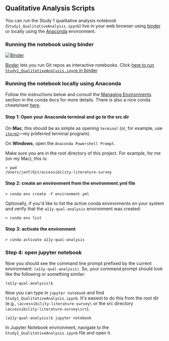 

## Qualitative Analysis Scripts
You can run the Study 1 qualitative analysis notebook (`Study1_QualitativeAnalysis.ipynb`) live in your web browser using [binder](https://mybinder.org/v2/gh/makeabilitylab/accessibility-literature-survey/54f371e7d1d16cf624e4606e5454072bed91fc58) or locally using the [Anaconda](https://www.anaconda.com/) environment.  

### Running the notebook using binder
[![Binder](https://mybinder.org/badge_logo.svg)](https://mybinder.org/v2/gh/makeabilitylab/accessibility-literature-survey/8427cee3d61113ed5305fdc9051fd2cca5b8841a?filepath=src%2FQualitativeAnalysis.ipynb)

[Binder](https://mybinder.org/) lets you run Git repos as interactive notebooks. Click [here to run `Study1_QualitativeAnalysis.ipynb` in binder](https://mybinder.org/v2/gh/makeabilitylab/accessibility-literature-survey/8427cee3d61113ed5305fdc9051fd2cca5b8841a?filepath=src%2FStudy1_QualitativeAnalysis.ipynb).

### Running the notebook locally using Anaconda 

Follow the instructions below and consult the [Managing Environments](https://docs.conda.io/projects/conda/en/latest/user-guide/tasks/manage-environments.html) section in the conda docs for more details. There is also a nice conda cheetsheet [here](https://docs.conda.io/projects/conda/en/4.6.0/_downloads/52a95608c49671267e40c689e0bc00ca/conda-cheatsheet.pdf).

#### Step 1: Open your Anaconda terminal and go to the src dir
On **Mac**, this should be as simple as opening `terminal` (or, for example, use [`iterm2`](https://iterm2.com/)—my preferred terminal program).

On **Windows**, open the `Anaconda Powershell Prompt`.

Make sure you are in the root directory of this project. For example, for me (on my Mac), this is:

```
> pwd
/Users/jonf/Git/accessibility-literature-survey
```

#### Step 2: create an environment from the environment.yml file

```
> conda env create -f environment.yml
```

Optionally, if you'd like to list the active conda environments on your system and verify that the `a11y-qual-analysis` environment was created:

```
> conda env list
```

#### Step 3: activate the environment

```
> conda activate a11y-qual-analysis
```

### Step 4: open jupyter notebook
Now you should see the command line prompt prefixed by the current environment: `(a11y-qual-analysis)`. So, your command prompt should look like the following or something similar:

```
(a11y-qual-analysis)$
```

Now you can type in `jupyter notebook` and find `Study1_QualitativeAnalysis.ipynb`. It's easiest to do this from the root dir (e.g., `\accessibility-literature-survey\` or the src directory `\accessibility-literature-survey\src`).

```
(a11y-qual-analysis)$ jupyter notebook
```

In Jupyter Notebook environment, navigate to the `Study1_QualitativeAnalysis.ipynb` file and open it.
